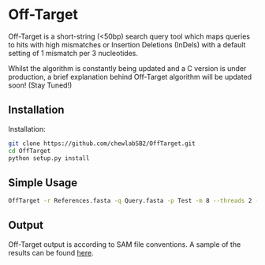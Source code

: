 # Off-Target

Off-Target is a short-string (<50bp) search query tool which maps queries to hits with high mismatches or Insertion Deletions (InDels) with a default setting of 1 mismatch per 3 nucleotides. 

Whilst the algorithm is constantly being updated and a C version is under production, a brief explanation behind Off-Target algorithm will be updated soon! (Stay Tuned!)

Installation 
------------

Installation:
```bash 
git clone https://github.com/chewlabSB2/OffTarget.git
cd OffTarget 
python setup.py install
```

Simple Usage
------------

```bash
OffTarget -r References.fasta -q Query.fasta -p Test -m 8 --threads 2 -d
```

Output
------

Off-Target output is according to SAM file conventions. A sample of the results can be found [here](https://github.com/chewlabSB2/OffTarget/blob/main/sample/Test.sam).
